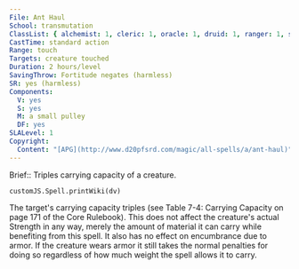 ```yaml
---
File: Ant Haul
School: transmutation
ClassList: { alchemist: 1, cleric: 1, oracle: 1, druid: 1, ranger: 1, sorcerer: 1, wizard: 1, summoner: 1, unchained summoner: 1, occultist: 1, psychic: 1, medium: 1 }
CastTime: standard action
Range: touch
Targets: creature touched
Duration: 2 hours/level
SavingThrow: Fortitude negates (harmless)
SR: yes (harmless)
Components:
  V: yes
  S: yes
  M: a small pulley
  DF: yes
SLALevel: 1
Copyright:
  Content: "[APG](http://www.d20pfsrd.com/magic/all-spells/a/ant-haul)"
---
```

Brief:: Triples carrying capacity of a creature.

```dataviewjs
customJS.Spell.printWiki(dv)
```

The target's carrying capacity triples (see Table 7-4: Carrying Capacity on page 171 of the Core Rulebook). This does not affect the creature's actual Strength in any way, merely the amount of material it can carry while benefiting from this spell. It also has no effect on encumbrance due to armor. If the creature wears armor it still takes the normal penalties for doing so regardless of how much weight the spell allows it to carry.
